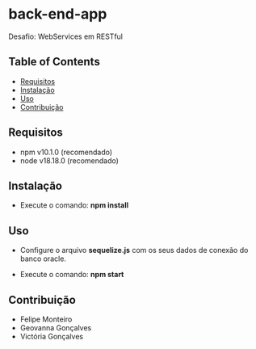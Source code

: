 # back-end-app
Desafio: WebServices em RESTful

## Table of Contents
- [Requisitos](#requisitos)
- [Instalação](#instalação)
- [Uso](#uso)
- [Contribuição](#contribuição)

## Requisitos
- npm v10.1.0 (recomendado)
- node v18.18.0 (recomendado)

## Instalação
- Execute o comando:
**npm install**

## Uso

- Configure o arquivo **sequelize.js** com os seus dados de conexão do banco oracle.

- Execute o comando:
**npm start**


## Contribuição
- Felipe Monteiro
- Geovanna Gonçalves
- Victória Gonçalves

